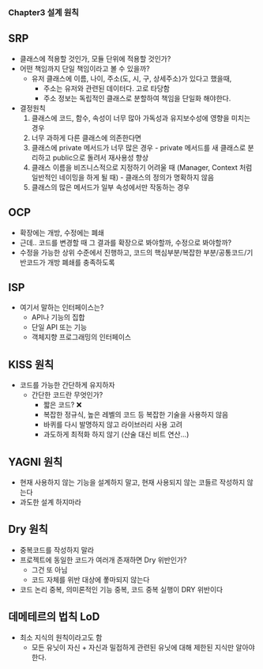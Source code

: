 ### Chapter3 설계 원칙

## SRP
- 클래스에 적용할 것인가, 모듈 단위에 적용할 것인가?
- 어떤 책임까지 단일 책임이라고 볼 수 있을까?
  - 유저 클래스에 이름, 나이, 주소(도, 시, 구, 상세주소)가 있다고 했을때,
    - 주소는 유저와 관련된 데이터다. 고로 타당함
    - 주소 정보는 독립적인 클래스로 분할하여 책임을 단일화 해야한다.
- 결정원칙
    1. 클래스에 코드, 함수, 속성이 너무 많아 가독성과 유지보수성에 영향을 미치는 경우
    2. 너무 과하게 다른 클래스에 의존한다면
    3. 클래스에 private 메서드가 너무 많은 경우 - private 메서드를 새 클래스로 분리하고 public으로 돌려서 재사용성 향상
    4. 클래스 이름을 비즈니스적으로 지정하기 어려울 때 (Manager, Context 처럼 일반적인 네이밍을 하게 될 때) - 클래스의 정의가 명확하지 않음
    5. 클래스의 많은 메서드가 일부 속성에서만 작동하는 경우

## OCP
- 확장에는 개방, 수정에는 폐쇄
- 근데.. 코드를 변경할 때 그 결과를 확장으로 봐야할까, 수정으로 봐야할까?
- 수정을 가능한 상위 수준에서 진행하고, 코드의 핵심부분/복잡한 부분/공통코드/기반코드가 개방 폐쇄를 충족하도록

## ISP
- 여기서 말하는 인터페이스는?
  - API나 기능의 집합
  - 단일 API 또는 기능
  - 객체지향 프로그래밍의 인터페이스

## KISS 원칙
- 코드를 가능한 간단하게 유지하자
  - 간단한 코드란 무엇인가?
    - 짧은 코드? ❌
    - 복잡한 정규식, 높은 레벨의 코드 등 복잡한 기술을 사용하지 않음
    - 바퀴를 다시 발명하지 않고 라이브러리 사용 고려
    - 과도하게 최적화 하지 않기 (산술 대신 비트 연산...)

## YAGNI 원칙
- 현재 사용하지 않는 기능을 설계하지 말고, 현재 사용되지 않는 코들르 작성하지 않는다
- 과도한 설계 하지마라

## Dry 원칙
- 중복코드를 작성하지 말라
- 프로젝트에 동일한 코드가 여러개 존재하면 Dry 위반인가?
  - 그건 또 아님
  - 코드 자체를 위반 대상에 퐇마되지 않는다
- 코드 논리 중복, 의미론적인 기능 중복, 코드 중복 실행이 DRY 위반이다

## 데메테르의 법칙 LoD
- 최소 지식의 원칙이라고도 함
  - 모든 유닛이 자신 + 자신과 밀접하게 관련된 유닛에 대해 제한된 지식만 알아야 한다.
